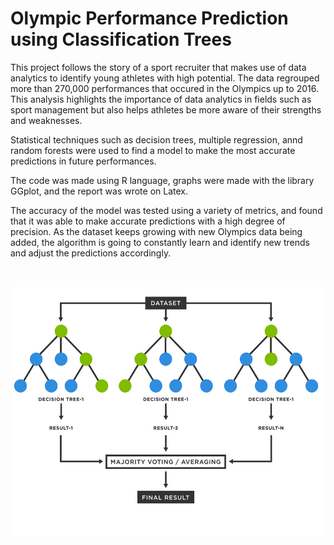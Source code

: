 # Olympic Performance Prediction using Classification Trees
This project follows the story of a sport recruiter that makes use of data analytics to identify young athletes with high potential. The data regrouped more than 270,000 performances that occured in the Olympics up to 2016. This analysis highlights the importance of data analytics in fields such as sport management but also helps athletes be more aware of their strengths and weaknesses. 

Statistical techniques such as decision trees, multiple regression, annd random forests were used to find a model to make the most accurate predictions in future performances. 

The code was made using R language, graphs were made with the library GGplot, and the report was wrote on Latex. 

The accuracy of the model was tested using a variety of metrics, and found that it was able to make accurate predictions with a high degree of precision. As the dataset keeps growing with new Olympics data being added, the algorithm is going to constantly learn and identify new trends and adjust the predictions accordingly.

<br>

<p align="center">
  <img width="600" height="400" src="https://github.com/codebyvictor/Olympic-Performance-Prediction-using-Classification-Trees/blob/250f39aff1e8154b1bd690fcf1d2782f02ed01b0/random-forest-diagram.svg">
</p>
